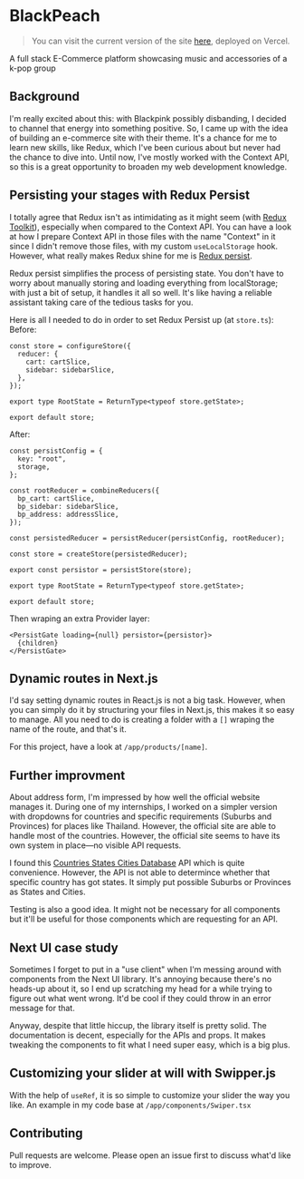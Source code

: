 # BlackPeach

> You can visit the current version of the site [here](https://blackpeach.vercel.app/), deployed on Vercel.

A full stack E-Commerce platform showcasing music and accessories of a k-pop group <br/>

## Background

I'm really excited about this: with Blackpink possibly disbanding, I decided to channel that energy into something positive. So, I came up with the idea of building an e-commerce site with their theme. It's a chance for me to learn new skills, like Redux, which I've been curious about but never had the chance to dive into. Until now, I've mostly worked with the Context API, so this is a great opportunity to broaden my web development knowledge.

## Persisting your stages with Redux Persist

I totally agree that Redux isn't as intimidating as it might seem (with [Redux Toolkit](https://redux-toolkit.js.org/)), especially when compared to the Context API. You can have a look at how I prepare Context API in those files with the name "Context" in it since I didn't remove those files, with my custom `useLocalStorage` hook. However, what really makes Redux shine for me is [Redux persist](https://github.com/rt2zz/redux-persist).

Redux persist simplifies the process of persisting state. You don't have to worry about manually storing and loading everything from localStorage; with just a bit of setup, it handles it all so well. It's like having a reliable assistant taking care of the tedious tasks for you.

Here is all I needed to do in order to set Redux Persist up (at `store.ts`): <br>
Before:<br>

```
const store = configureStore({
  reducer: {
    cart: cartSlice,
    sidebar: sidebarSlice,
  },
});

export type RootState = ReturnType<typeof store.getState>;

export default store;
```

After:

```
const persistConfig = {
  key: "root",
  storage,
};

const rootReducer = combineReducers({
  bp_cart: cartSlice,
  bp_sidebar: sidebarSlice,
  bp_address: addressSlice,
});

const persistedReducer = persistReducer(persistConfig, rootReducer);

const store = createStore(persistedReducer);

export const persistor = persistStore(store);

export type RootState = ReturnType<typeof store.getState>;

export default store;
```

Then wraping an extra Provider layer:

```
<PersistGate loading={null} persistor={persistor}>
  {children}
</PersistGate>
```

## Dynamic routes in Next.js

I'd say setting dynamic routes in React.js is not a big task. However, when you can simply do it by structuring your files in Next.js, this makes it so easy to manage. All you need to do is creating a folder with a `[]` wraping the name of the route, and that's it.

For this project, have a look at `/app/products/[name]`.

## Further improvment

About address form, I'm impressed by how well the official website manages it. During one of my internships, I worked on a simpler version with dropdowns for countries and specific requirements (Suburbs and Provinces) for places like Thailand. However, the official site are able to handle most of the countries. However, the official site seems to have its own system in place—no visible API requests.

I found this [Countries States Cities Database](https://github.com/dr5hn/countries-states-cities-database?tab=readme-ov-file) API which is quite convenience. However, the API is not able to determince whether that specific country has got states. It simply put possible Suburbs or Provinces as States and Cities.

Testing is also a good idea. It might not be necessary for all components but it'll be useful for those components which are requesting for an API.

## Next UI case study

Sometimes I forget to put in a "use client" when I'm messing around with components from the Next UI library. It's annoying because there's no heads-up about it, so I end up scratching my head for a while trying to figure out what went wrong. It'd be cool if they could throw in an error message for that.

Anyway, despite that little hiccup, the library itself is pretty solid. The documentation is decent, especially for the APIs and props. It makes tweaking the components to fit what I need super easy, which is a big plus.

## Customizing your slider at will with Swipper.js

With the help of `useRef`, it is so simple to customize your slider the way you like. An example in my code base at `/app/components/Swiper.tsx`

## Contributing

Pull requests are welcome. Please open an issue first to discuss what'd like to improve.
